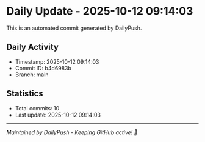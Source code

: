 # Daily Update - 2025-10-12 09:14:03

This is an automated commit generated by DailyPush.

## Daily Activity
- Timestamp: 2025-10-12 09:14:03
- Commit ID: b4d6983b
- Branch: main

## Statistics
- Total commits: 10
- Last update: 2025-10-12 09:14:03

---
*Maintained by DailyPush - Keeping GitHub active! 🚀*
